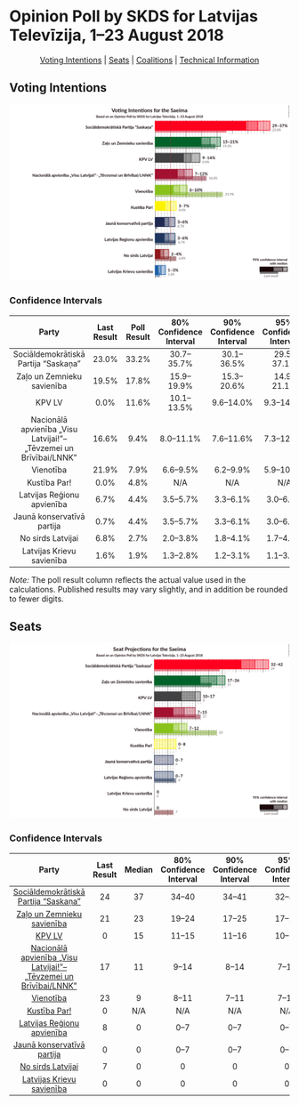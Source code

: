 # Opinion Poll by SKDS for Latvijas Televīzija, 1–23 August 2018

<p align="center"><a href="#voting-intentions">Voting Intentions</a> | <a href="#seats">Seats</a> | <a href="#coalitions">Coalitions</a> | <a href="#technical-information">Technical Information</a></p>

## Voting Intentions

![Graph with voting intentions not yet produced](2018-08-23-SKDS.png "Voting Intentions")

### Confidence Intervals

| Party | Last Result | Poll Result | 80% Confidence Interval | 90% Confidence Interval | 95% Confidence Interval | 99% Confidence Interval |
|:-----:|:-----------:|:-----------:|:-----------------------:|:-----------------------:|:-----------------------:|:-----------------------:|
| Sociāldemokrātiskā Partija “Saskaņa” | 23.0% | 33.2% | 30.7–35.7% |30.1–36.5% |29.5–37.1% |28.3–38.3% |
| Zaļo un Zemnieku savienība | 19.5% | 17.8% | 15.9–19.9% |15.3–20.6% |14.9–21.1% |14.0–22.2% |
| KPV LV | 0.0% | 11.6% | 10.1–13.5% |9.6–14.0% |9.3–14.5% |8.6–15.4% |
| Nacionālā apvienība „Visu Latvijai!”–„Tēvzemei un Brīvībai/LNNK” | 16.6% | 9.4% | 8.0–11.1% |7.6–11.6% |7.3–12.0% |6.7–12.9% |
| Vienotība | 21.9% | 7.9% | 6.6–9.5% |6.2–9.9% |5.9–10.3% |5.4–11.2% |
| Kustība Par! | 0.0% | 4.8% | N/A |N/A |N/A |N/A |
| Latvijas Reģionu apvienība | 6.7% | 4.4% | 3.5–5.7% |3.3–6.1% |3.0–6.4% |2.7–7.1% |
| Jaunā konservatīvā partija | 0.7% | 4.4% | 3.5–5.7% |3.3–6.1% |3.0–6.4% |2.7–7.1% |
| No sirds Latvijai | 6.8% | 2.7% | 2.0–3.8% |1.8–4.1% |1.7–4.4% |1.4–5.0% |
| Latvijas Krievu savienība | 1.6% | 1.9% | 1.3–2.8% |1.2–3.1% |1.1–3.3% |0.8–3.9% |

*Note:* The poll result column reflects the actual value used in the calculations. Published results may vary slightly, and in addition be rounded to fewer digits.

## Seats

![Graph with seats not yet produced](2018-08-23-SKDS-seats.png "Seats")

### Confidence Intervals

| Party | Last Result | Median | 80% Confidence Interval | 90% Confidence Interval | 95% Confidence Interval | 99% Confidence Interval |
|:-----:|:-----------:|:------:|:-----------------------:|:-----------------------:|:-----------------------:|:-----------------------:|
| <a href="#sociāldemokrātiskā-partija-“saskaņa”">Sociāldemokrātiskā Partija “Saskaņa”</a> | 24 | 37 | 34–40 |34–41 |32–42 |31–44 |
| <a href="#zaļo-un-zemnieku-savienība">Zaļo un Zemnieku savienība</a> | 21 | 23 | 19–24 |17–25 |17–26 |16–27 |
| <a href="#kpv-lv">KPV LV</a> | 0 | 15 | 11–15 |11–16 |10–17 |9–17 |
| <a href="#nacionālā-apvienība-„visu-latvijai!”–„tēvzemei-un-brīvībai/lnnk”">Nacionālā apvienība „Visu Latvijai!”–„Tēvzemei un Brīvībai/LNNK”</a> | 17 | 11 | 9–14 |8–14 |7–15 |7–15 |
| <a href="#vienotība">Vienotība</a> | 23 | 9 | 8–11 |7–11 |7–12 |7–13 |
| <a href="#kustība-par!">Kustība Par!</a> | 0 | N/A | N/A |N/A |N/A |N/A |
| <a href="#latvijas-reģionu-apvienība">Latvijas Reģionu apvienība</a> | 8 | 0 | 0–7 |0–7 |0–7 |0–9 |
| <a href="#jaunā-konservatīvā-partija">Jaunā konservatīvā partija</a> | 0 | 0 | 0–7 |0–7 |0–7 |0–8 |
| <a href="#no-sirds-latvijai">No sirds Latvijai</a> | 7 | 0 | 0 |0 |0 |0 |
| <a href="#latvijas-krievu-savienība">Latvijas Krievu savienība</a> | 0 | 0 | 0 |0 |0 |0 |

